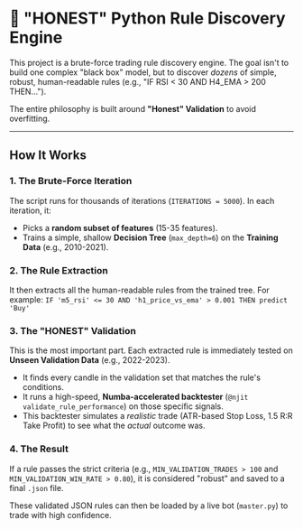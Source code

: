 # 🐍 "HONEST" Python Rule Discovery Engine

This project is a brute-force trading rule discovery engine. The goal isn't to build one complex "black box" model, but to discover *dozens* of simple, robust, human-readable rules (e.g., "IF RSI < 30 AND H4_EMA > 200 THEN...").

The entire philosophy is built around **"Honest" Validation** to avoid overfitting.

---

## How It Works

### 1. The Brute-Force Iteration
The script runs for thousands of iterations (`ITERATIONS = 5000`). In each iteration, it:
* Picks a **random subset of features** (15-35 features).
* Trains a simple, shallow **Decision Tree** (`max_depth=6`) on the **Training Data** (e.g., 2010-2021).

### 2. The Rule Extraction
It then extracts all the human-readable rules from the trained tree. For example:
`IF 'm5_rsi' <= 30 AND 'h1_price_vs_ema' > 0.001 THEN predict 'Buy'`

### 3. The "HONEST" Validation
This is the most important part. Each extracted rule is immediately tested on **Unseen Validation Data** (e.g., 2022-2023).

* It finds every candle in the validation set that matches the rule's conditions.
* It runs a high-speed, **Numba-accelerated backtester** (`@njit validate_rule_performance`) on those specific signals.
* This backtester simulates a *realistic* trade (ATR-based Stop Loss, 1.5 R:R Take Profit) to see what the *actual* outcome was.

### 4. The Result
If a rule passes the strict criteria (e.g., `MIN_VALIDATION_TRADES > 100` and `MIN_VALIDATION_WIN_RATE > 0.80`), it is considered "robust" and saved to a final `.json` file.

These validated JSON rules can then be loaded by a live bot (`master.py`) to trade with high confidence.
